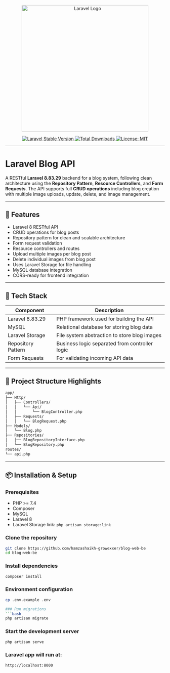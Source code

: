<p align="center">
  <a href="https://laravel.com" target="_blank">
    <img src="https://raw.githubusercontent.com/laravel/art/master/logo-lockup/5%20SVG/2%20CMYK/1%20Full%20Color/laravel-logolockup-cmyk-red.svg" width="400" alt="Laravel Logo">
  </a>
</p>

<p align="center">
  <a href="https://packagist.org/packages/laravel/framework">
    <img src="https://img.shields.io/packagist/v/laravel/framework" alt="Laravel Stable Version">
  </a>
  <a href="https://packagist.org/packages/laravel/framework">
    <img src="https://img.shields.io/packagist/dt/laravel/framework" alt="Total Downloads">
  </a>
  <a href="https://opensource.org/licenses/MIT">
    <img src="https://img.shields.io/packagist/l/laravel/framework" alt="License: MIT">
  </a>
</p>

---

# Laravel Blog API

A RESTful **Laravel 8.83.29** backend for a blog system, following clean architecture using the **Repository Pattern**, **Resource Controllers**, and **Form Requests**. The API supports full **CRUD operations** including blog creation with multiple image uploads, update, delete, and image management.

---

## 🚀 Features

-   Laravel 8 RESTful API
-   CRUD operations for blog posts
-   Repository pattern for clean and scalable architecture
-   Form request validation
-   Resource controllers and routes
-   Upload multiple images per blog post
-   Delete individual images from blog post
-   Uses Laravel Storage for file handling
-   MySQL database integration
-   CORS-ready for frontend integration

---

## 🧰 Tech Stack

| Component          | Description                                    |
| ------------------ | ---------------------------------------------- |
| Laravel 8.83.29    | PHP framework used for building the API        |
| MySQL              | Relational database for storing blog data      |
| Laravel Storage    | File system abstraction to store blog images   |
| Repository Pattern | Business logic separated from controller logic |
| Form Requests      | For validating incoming API data               |

---

## 📁 Project Structure Highlights

```bash
app/
├── Http/
│   ├── Controllers/
│   │   └── Api/
│   │       └── BlogController.php
│   ├── Requests/
│   │   └── BlogRequest.php
├── Models/
│   └── Blog.php
├── Repositories/
│   ├── BlogRepositoryInterface.php
│   └── BlogRepository.php
routes/
└── api.php
```

---

## 📦 Installation & Setup

### Prerequisites

-   PHP >= 7.4
-   Composer
-   MySQL
-   Laravel 8
-   Laravel Storage link: `php artisan storage:link`

### Clone the repository

```bash
git clone https://github.com/hamzashaikh-growexxer/blog-web-be
cd blog-web-be
```

### Install dependencies

```bash
composer install
```

### Environment configuration

````bash
cp .env.example .env

### Run migrations
```bash
php artisan migrate
````

### Start the development server

```bash
php artisan serve
```

### Laravel app will run at:

```bash
http://localhost:8000
```

